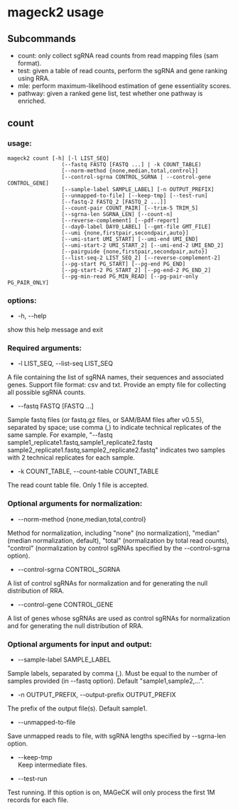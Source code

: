 # mageck2 usage

## Subcommands


* count: only collect sgRNA read counts from read mapping files (sam format).
* test: given a table of read counts, perform the sgRNA and gene ranking using RRA.
* mle: perform maximum-likelihood estimation of gene essentiality scores.
* pathway: given a ranked gene list, test whether one pathway is enriched.


## count


### usage:

    mageck2 count [-h] [-l LIST_SEQ]
                     (--fastq FASTQ [FASTQ ...] | -k COUNT_TABLE)
                     [--norm-method {none,median,total,control}]
                     [--control-sgrna CONTROL_SGRNA | --control-gene CONTROL_GENE]
                     [--sample-label SAMPLE_LABEL] [-n OUTPUT_PREFIX]
                     [--unmapped-to-file] [--keep-tmp] [--test-run]
                     [--fastq-2 FASTQ_2 [FASTQ_2 ...]]
                     [--count-pair COUNT_PAIR] [--trim-5 TRIM_5]
                     [--sgrna-len SGRNA_LEN] [--count-n]
                     [--reverse-complement] [--pdf-report]
                     [--day0-label DAY0_LABEL] [--gmt-file GMT_FILE]
                     [--umi {none,firstpair,secondpair,auto}]
                     [--umi-start UMI_START] [--umi-end UMI_END]
                     [--umi-start-2 UMI_START_2] [--umi-end-2 UMI_END_2]
                     [--pairguide {none,firstpair,secondpair,auto}]
                     [--list-seq-2 LIST_SEQ_2] [--reverse-complement-2]
                     [--pg-start PG_START] [--pg-end PG_END]
                     [--pg-start-2 PG_START_2] [--pg-end-2 PG_END_2]
                     [--pg-min-read PG_MIN_READ] [--pg-pair-only PG_PAIR_ONLY]

### options:

*  -h, --help            

show this help message and exit

### Required arguments:

*  -l LIST_SEQ, --list-seq LIST_SEQ

A file containing the list of sgRNA names, their sequences and associated genes. Support file format: csv and txt. Provide an empty file for collecting all possible sgRNA counts.

*  --fastq FASTQ [FASTQ ...]

Sample fastq files (or fastq.gz files, or SAM/BAM
                        files after v0.5.5), separated by space; use comma (,)
                        to indicate technical replicates of the same sample.
                        For example, "--fastq
                        sample1_replicate1.fastq,sample1_replicate2.fastq
                        sample2_replicate1.fastq,sample2_replicate2.fastq"
                        indicates two samples with 2 technical replicates for
                        each sample.
                        
*  -k COUNT_TABLE, --count-table COUNT_TABLE

The read count table file. Only 1 file is accepted.


### Optional arguments for normalization:

*  --norm-method {none,median,total,control}

Method for normalization, including "none" (no
                        normalization), "median" (median normalization,
                        default), "total" (normalization by total read
                        counts), "control" (normalization by control sgRNAs
                        specified by the --control-sgrna option).

*   --control-sgrna CONTROL_SGRNA

A list of control sgRNAs for normalization and for
                        generating the null distribution of RRA.



* --control-gene CONTROL_GENE

A list of genes whose sgRNAs are used as control
                        sgRNAs for normalization and for generating the null
                        distribution of RRA.

### Optional arguments for input and output:

*  --sample-label SAMPLE_LABEL
 
Sample labels, separated by comma (,). Must be equal
                        to the number of samples provided (in --fastq option).
                        Default "sample1,sample2,...".

*  -n OUTPUT_PREFIX, --output-prefix OUTPUT_PREFIX

The prefix of the output file(s). Default sample1.

*  --unmapped-to-file    

Save unmapped reads to file, with sgRNA lengths
                        specified by --sgrna-len option.

*  --keep-tmp            
Keep intermediate files.

*  --test-run            

Test running. If this option is on, MAGeCK will only
                        process the first 1M records for each file.
